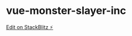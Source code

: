 # vue-monster-slayer-inc

[Edit on StackBlitz ⚡️](https://stackblitz.com/edit/vue-monster-slayer-inc)